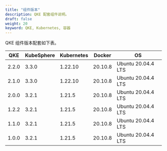 ```yaml
---
title: "组件版本"
description: QKE 配套组件说明。
draft: false
weight: 20
keyword: QKE, Kubernetes, 容器
---
```


<!--## 组件版本-->

QKE 组件版本配套如下表。

| QKE   | KubeSphere | Kubernetes | Docker  | OS                 |
| ----- | ---------- | ---------- | ------- | ------------------ |
| 2.2.0 | 3.3.0      | 1.22.10    | 20.10.8 | Ubuntu 20.04.4 LTS |
| 2.1.0 | 3.3.0      | 1.22.10    | 20.10.8 | Ubuntu 20.04.4 LTS |
| 2.0.0 | 3.2.1      | 1.21.5     | 20.10.8 | Ubuntu 20.04.4 LTS |
| 1.2.2 | 3.2.1      | 1.21.5     | 20.10.8 | Ubuntu 20.04.4 LTS |
| 1.1.0 | 3.2.1      | 1.21.5     | 20.10.8 | Ubuntu 20.04.4 LTS |
| 1.0.0 | 3.2.1      | 1.21.5     | 20.10.8 | Ubuntu 20.04.4 LTS |

<!--## 组件说明-->

